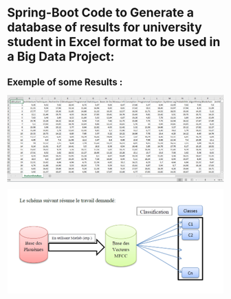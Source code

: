 
# Spring-Boot Code to Generate a database of results for university student in Excel format to be used in a Big Data Project:

## Exemple of some Results :

![alt text](https://raw.githubusercontent.com/MohamedDhiaJemai/Generator-of-a-database-of-students-in-Excel-format-from-java/master/Database%20Result/Capture%201.PNG)

![alt text](https://raw.githubusercontent.com/MohamedDhiaJemai/Automatic-Speech-Recognition-ASR-/master/Image.PNG)
